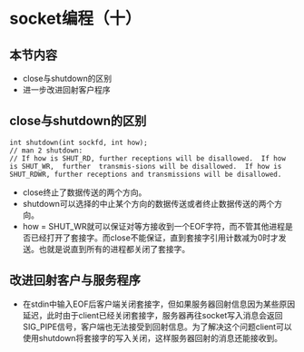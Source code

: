 # socket编程（十）

## 本节内容
- close与shutdown的区别
- 进一步改进回射客户程序

## close与shutdown的区别
```
int shutdown(int sockfd, int how);
// man 2 shutdown:
// If how is SHUT_RD, further receptions will be disallowed.  If how is SHUT_WR,  further  transmis‐sions will be disallowed.  If how is SHUT_RDWR, further receptions and transmissions will be disallowed.
```
- close终止了数据传送的两个方向。
- shutdown可以选择的中止某个方向的数据传送或者终止数据传送的两个方向。
- how = SHUT_WR就可以保证对等方接收到一个EOF字符，而不管其他进程是否已经打开了套接字。而close不能保证，直到套接字引用计数减为0时才发送。也就是说直到所有的进程都关闭了套接字。

## 改进回射客户与服务程序
- 在stdin中输入EOF后客户端关闭套接字，但如果服务器回射信息因为某些原因延迟，此时由于client已经关闭套接字，服务器再往socket写入消息会返回SIG_PIPE信号，客户端也无法接受到回射信息。为了解决这个问题client可以使用shutdown将套接字的写入关闭，这样服务器回射的消息还能接收到。
